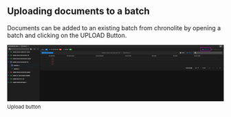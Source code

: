 ## Uploading documents to a batch

Documents can be added to an existing batch from chronolite by opening a batch and clicking on the <i class="mdi mdi-cloud-upload chrono_blue"></i> UPLOAD Button.  

![Upload button](./../../../../images/documentation/chronolite/dashboard/uplaodbtn.PNG)
<small class="img_caption">Upload button</small>